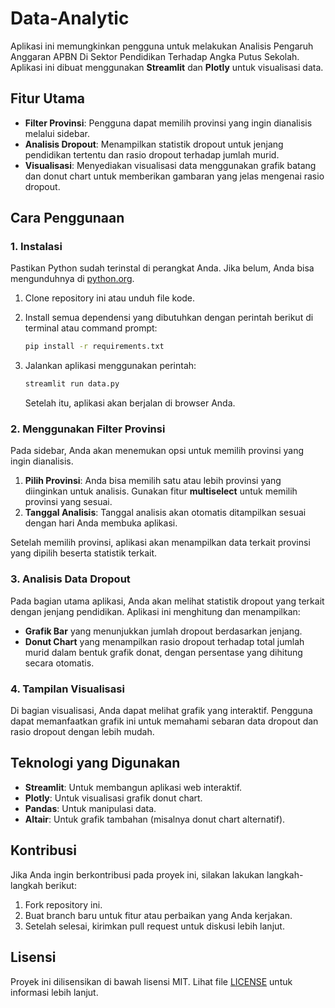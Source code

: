 # Data-Analytic

Aplikasi ini memungkinkan pengguna untuk melakukan Analisis Pengaruh Anggaran APBN Di Sektor Pendidikan Terhadap Angka Putus Sekolah. Aplikasi ini dibuat menggunakan **Streamlit** dan **Plotly** untuk visualisasi data.

## Fitur Utama
- **Filter Provinsi**: Pengguna dapat memilih provinsi yang ingin dianalisis melalui sidebar.
- **Analisis Dropout**: Menampilkan statistik dropout untuk jenjang pendidikan tertentu dan rasio dropout terhadap jumlah murid.
- **Visualisasi**: Menyediakan visualisasi data menggunakan grafik batang dan donut chart untuk memberikan gambaran yang jelas mengenai rasio dropout.

## Cara Penggunaan

### 1. Instalasi
Pastikan Python sudah terinstal di perangkat Anda. Jika belum, Anda bisa mengunduhnya di [python.org](https://www.python.org/downloads/).

1. Clone repository ini atau unduh file kode.
2. Install semua dependensi yang dibutuhkan dengan perintah berikut di terminal atau command prompt:

    ```bash
    pip install -r requirements.txt
    ```

3. Jalankan aplikasi menggunakan perintah:

    ```bash
    streamlit run data.py
    ```

    Setelah itu, aplikasi akan berjalan di browser Anda.

### 2. Menggunakan Filter Provinsi
Pada sidebar, Anda akan menemukan opsi untuk memilih provinsi yang ingin dianalisis.

1. **Pilih Provinsi**: Anda bisa memilih satu atau lebih provinsi yang diinginkan untuk analisis. Gunakan fitur **multiselect** untuk memilih provinsi yang sesuai.
2. **Tanggal Analisis**: Tanggal analisis akan otomatis ditampilkan sesuai dengan hari Anda membuka aplikasi.

Setelah memilih provinsi, aplikasi akan menampilkan data terkait provinsi yang dipilih beserta statistik terkait.

### 3. Analisis Data Dropout
Pada bagian utama aplikasi, Anda akan melihat statistik dropout yang terkait dengan jenjang pendidikan. Aplikasi ini menghitung dan menampilkan:

- **Grafik Bar** yang menunjukkan jumlah dropout berdasarkan jenjang.
- **Donut Chart** yang menampilkan rasio dropout terhadap total jumlah murid dalam bentuk grafik donat, dengan persentase yang dihitung secara otomatis.

### 4. Tampilan Visualisasi
Di bagian visualisasi, Anda dapat melihat grafik yang interaktif. Pengguna dapat memanfaatkan grafik ini untuk memahami sebaran data dropout dan rasio dropout dengan lebih mudah.

## Teknologi yang Digunakan
- **Streamlit**: Untuk membangun aplikasi web interaktif.
- **Plotly**: Untuk visualisasi grafik donut chart.
- **Pandas**: Untuk manipulasi data.
- **Altair**: Untuk grafik tambahan (misalnya donut chart alternatif).
  
## Kontribusi
Jika Anda ingin berkontribusi pada proyek ini, silakan lakukan langkah-langkah berikut:

1. Fork repository ini.
2. Buat branch baru untuk fitur atau perbaikan yang Anda kerjakan.
3. Setelah selesai, kirimkan pull request untuk diskusi lebih lanjut.

## Lisensi
Proyek ini dilisensikan di bawah lisensi MIT. Lihat file [LICENSE](LICENSE) untuk informasi lebih lanjut.
